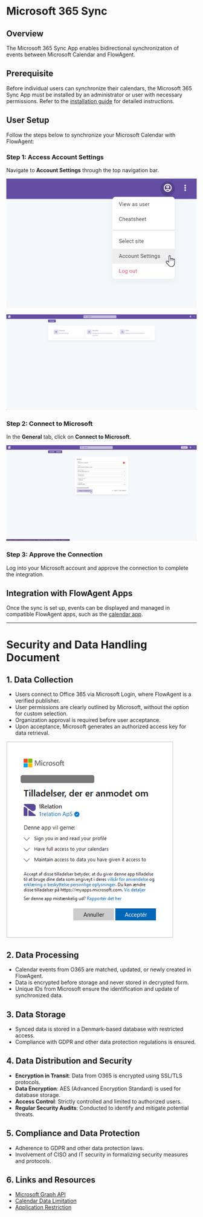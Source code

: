 # Microsoft 365 Sync

## Overview
The Microsoft 365 Sync App enables bidirectional synchronization of events between Microsoft Calendar and FlowAgent.

## Prerequisite
Before individual users can synchronize their calendars, the Microsoft 365 Sync App must be installed by an administrator or user with necessary permissions. Refer to the [installation guide](/docs/site-settings/site-settings-marketplace) for detailed instructions.

## User Setup
Follow the steps below to synchronize your Microsoft Calendar with FlowAgent:

### Step 1: Access Account Settings
Navigate to **Account Settings** through the top navigation bar.

![alt text](image.png)

![alt text](image-1.png)

### Step 2: Connect to Microsoft
In the **General** tab, click on **Connect to Microsoft**.

![alt text](image-2.png)

### Step 3: Approve the Connection
Log into your Microsoft account and approve the connection to complete the integration.

## Integration with FlowAgent Apps
Once the sync is set up, events can be displayed and managed in compatible FlowAgent apps, such as the [calendar app](/docs/apps/widgets/apps-calendar).

---

# Security and Data Handling Document

## 1. Data Collection
* Users connect to Office 365 via Microsoft Login, where FlowAgent is a verified publisher.
* User permissions are clearly outlined by Microsoft, without the option for custom selection.
* Organization approval is required before user acceptance.
* Upon acceptance, Microsoft generates an authorized access key for data retrieval.

![alt text](<microsoft 365.png>)

## 2. Data Processing
* Calendar events from O365 are matched, updated, or newly created in FlowAgent.
* Data is encrypted before storage and never stored in decrypted form.
* Unique IDs from Microsoft ensure the identification and update of synchronized data.

## 3. Data Storage
* Synced data is stored in a Denmark-based database with restricted access.
* Compliance with GDPR and other data protection regulations is ensured.

## 4. Data Distribution and Security
* **Encryption in Transit**: Data from O365 is encrypted using SSL/TLS protocols.
* **Data Encryption**: AES (Advanced Encryption Standard) is used for database storage.
* **Access Control**: Strictly controlled and limited to authorized users.
* **Regular Security Audits**: Conducted to identify and mitigate potential threats.

## 5. Compliance and Data Protection
* Adherence to GDPR and other data protection laws.
* Involvement of CISO and IT security in formalizing security measures and protocols.

## 6. Links and Resources
* [Microsoft Graph API](https://learn.microsoft.com/en-us/graph/)
* [Calendar Data Limitation](https://learn.microsoft.com/en-us/graph/permissions-reference#delegated-permissions-11)
* [Application Restriction](https://learn.microsoft.com/en-us/graph/auth-limit-mailbox-access)


